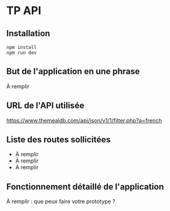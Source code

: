 # TP API

## Installation

```
npm install
npm run dev
```

## But de l'application en une phrase

À remplir

## URL de l'API utilisée

https://www.themealdb.com/api/json/v1/1/filter.php?a=french

## Liste des routes sollicitées

- À remplir
- À remplir
- À remplir

## Fonctionnement détaillé de l'application

À remplir : que peux faire votre prototype ?
